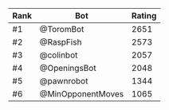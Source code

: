 Rank|Bot|Rating
---|---|---
#1|@ToromBot|2651
#2|@RaspFish|2573
#3|@colinbot|2057
#4|@OpeningsBot|2048
#5|@pawnrobot|1344
#6|@MinOpponentMoves|1065
